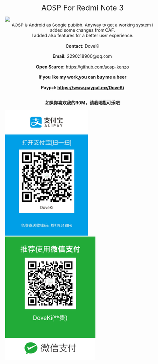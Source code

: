 <div class="text" style=" text-align:center;"><p><font size="5">AOSP For Redmi Note 3</font></p></div>
<img src="https://timgsa.baidu.com/timg?image&quality=80&size=b9999_10000&sec=1502590138729&di=40bc0482a1526e6d4b0b56675b604171&imgtype=0&src=http%3A%2F%2Fimg.mp.itc.cn%2Fupload%2F20160708%2Facf864dc326e48eab6c9fa68172a36a4_th.png" /> 
<div class="text" style=" text-align:center;">AOSP is Android as Google publish. Anyway to get a working system I added some changes from CAF.<br/>I added also features for a better user experience.</div>
<br/><div class="text" style=" text-align:center;"><b>Contact:</b> DoveKi</div>
<br/><div class="text" style=" text-align:center;"><b>Email:</b> 2290218900@qq.com</div>
<br/><div class="text" style=" text-align:center;"><b>Open Source:</b> <a href="https://github.com/aosp-kenzo">https://github.com/aosp-kenzo</a></div>
<br/><div class="text" style=" text-align:center;"><b>If you like my work,you can buy me a beer</b></div>
<br/><div class="text" style=" text-align:center;"><b>Paypal: <a href="https://www.paypal.me/DoveKi">https://www.paypal.me/DoveKi</a></b></div>
<br/><div class="text" style=" text-align:center;"><p><b>如果你喜欢我的ROM，请我喝瓶可乐吧</b></p></div>
<img src="/images/alipay.jpg" width="270" height="410" /> 
<img src="/images/wechat.png" width="294" height="404" /> 	